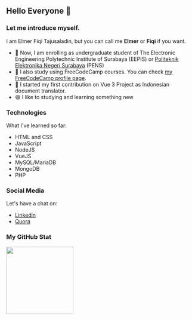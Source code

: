 ## Hello Everyone 👋

### Let me introduce myself.  
I am Elmer Fiqi Tajusaladin, but you can call me **Elmer** or **Fiqi** if you want.  
- 🏫 Now, I am enrolling as undergraduate student of The Electronic Engineering Polytechnic Institute of Surabaya (EEPIS) or [Politeknik Elektronika Negeri Surabaya](https://www.pens.ac.id/) (PENS)
- 📖 I also study using FreeCodeCamp courses. You can check [my FreeCodeCamp profile page](https://www.freecodecamp.org/elmerfiqi).
- 📝 I started my first contribution on Vue 3 Project as Indonesian document translator.  
- 😄 I like to studying and learning something new

### Technologies
What I've learned so far:
- HTML and CSS
- JavaScript
- NodeJS
- VueJS
- MySQL/MariaDB
- MongoDB
- PHP

### Social Media
Let's have a chat on:
- [Linkedin](https://www.linkedin.com/in/elmerfiqi/)
- [Quora](https://id.quora.com/profile/Elmer-Fiqi)

### My GitHub Stat
<p align="left">
<a href="https://github.com/elmerf">
  <img height="180em" src="https://github-readme-stats-eight-theta.vercel.app/api?username=elmerf&show_icons=true&theme=algolia&include_all_commits=true&count_private=true"/>
</a>
</p>
